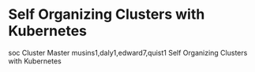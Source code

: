 # Self Organizing Clusters with Kubernetes

soc     Cluster Master  musins1,daly1,edward7,quist1    Self Organizing Clusters with Kubernetes
